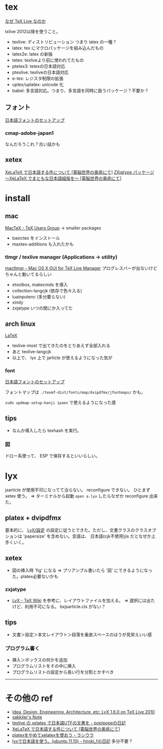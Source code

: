 tex
====

[なぜ TeX Live なのか](http://fugenji.org/~thomas/texlive-guide/why.html)

txlive 2012以降を使うこと。

* texlive: ディストリビューション つまり latex の一種？
* latex: tex にマクロパッケージを組み込んだもの
* latex2e: latex の新版
* tetex: texliveより前に使われてたもの
* ptetex3: tetexの日本語対応
* ptexlive: texliveの日本語対応
* e-tex: レジスタ制限の拡張
* uptex/uplatex: unicode 化
* babel: 多言語対応。つまり、多言語を同時に扱うパッケージ？不要か？


フォント
-----

[日本語フォントのセットアップ](http://www.fugenji.org/~thomas/texlive-guide/font_setup.html)

### cmap-adobe-japan1

なんだろうこれ？古い話かも


xetex
-----

[XeLaTeX で日本語する件について [電脳世界の奥底にて]](http://zrbabbler.sp.land.to/xelatex.html#sec-zxjatype)
[ZXjatype パッケージ ～XeLaTeX でまともな日本語組版を～ [電脳世界の奥底にて]](http://zrbabbler.sp.land.to/zxjatype.html)



install
=======


mac
---

[MacTeX - TeX Users Group](http://www.tug.org/mactex/)
-> smaller packages

* basictex をインストール
* maxtex-additions も入れたかも

### tlmgr / texlive manager (Applications -> utility)

[mactlmgr - Mac OS X GUI for TeX Live Manager](http://code.google.com/p/mactlmgr/)
プログレスバーが出ないけどちゃんと動いてるらしい

* etoolbox, makecmds を導入
* collection-langcjk (依存で色々入る)
* luainputenc (多分要らない)
* xindy
* zxjatype いつの間にか入ってた


arch linux
----------

[LaTeX](https://wiki.archlinux.org/index.php/LaTeX)

* texlive-most で出てきたのをとりあえず全部入れる
* あと texlive-langcjk
* 以上で、 lyx 上で jarticle が使えるようになった気が

### font

[日本語フォントのセットアップ](http://fugenji.org/~thomas/texlive-guide/font_setup.html)

フォントマップは `./texmf-dist/fonts/map/dvipdfmx/jfontmaps/` かも。

`sudo updmap-setup-kanji ipaex` で使えるようになった感

tips
----

* なんか導入したら texhash を実行。

### 図

ドロー系使って、 ESP で保存するといいらしい。

lyx
===

jsarticle が使用不可になってて治らない。 reconfigure できない。
ひとまず xetex 使う。
=> ターミナルから起動 `open a.lyx` したらなぜか reconfigure 出来た。

## platex + dvipdfmx

基本的に、 [LyX/設定](http://oku.edu.mie-u.ac.jp/~okumura/texwiki/?LyX%2F%E8%A8%AD%E5%AE%9A) の設定に従うとできた。ただし、文書クラスのクラスオプションは 'papersize' を含めない。言語は、 日本語(cjk不使用)jis だとなぜか上手くいく。

## xetex

* 図の挿入時 'fig' になる
  => プリアンブル書いたら '図' にできるようになった。platex必要ないかも

### zxjatype

* [LyX - TeX Wiki](http://oku.edu.mie-u.ac.jp/~okumura/texwiki/?LyX) を参考に、レイアウトファイルを加える。
  => 選択には出たけど、利用不可になる。 bxjsarticle.cls がない？

## tips

* 文書＞設定＞本文レイアウト＞段落を垂直スペースのほうが見栄えいい感

### プログラム書く

* 挿入＞ボックスの何かを追加
* プログラムリストをその中に挿入
* プログラムリストの設定から長い行を分割とかすべき

**************

# その他の ref

* [Idea, Design, Engineering, Architecture, etc: LyX 1.6.0 on TeX Live 2010](http://voidptr.seesaa.net/article/182189330.html)
* [sakkiler's Note](http://sakkiler.hatenablog.com/entries/2012/10/18)
* [texlive の xelatex で日本語UTFの文書を - popipopeの日記](http://d.hatena.ne.jp/popipope/20110514/1305374592)
* [XeLaTeX で日本語する件について [電脳世界の奥底にて]](http://zrbabbler.sp.land.to/xelatex.html)
* [platexをやめてxelatexを使おう - ラシウラ](http://d.hatena.ne.jp/bellbind/20101105/1288966798)
* [lyxで日本語を使う。(ubuntu 11.10) - hiroki_fの日記](http://d.hatena.ne.jp/hiroki_f/20111114/1321227216) 多分不要？


